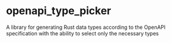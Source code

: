# openapi_type_picker
A library for generating Rust data types according to the OpenAPI specification with the ability to select only the necessary types
